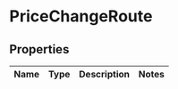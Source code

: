 
# PriceChangeRoute

## Properties
Name | Type | Description | Notes
------------ | ------------- | ------------- | -------------



